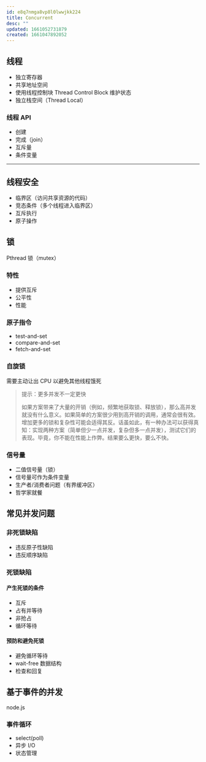 ```yaml
---
id: e8q7nmga8vp8l0lwwjkk224
title: Concurrent
desc: ""
updated: 1661052731879
created: 1661047892052
---
```


## 线程

- 独立寄存器
- 共享地址空间
- 使用线程控制块 Thread Control Block 维护状态
- 独立栈空间（Thread Local）

### 线程 API

- 创建
- 完成（join）
- 互斥量
- 条件变量

---

## 线程安全

- 临界区（访问共享资源的代码）
- 竞态条件（多个线程进入临界区）
- 互斥执行
- 原子操作

## 锁

Pthread 锁（mutex）

### 特性

- 提供互斥
- 公平性
- 性能

### 原子指令

- test-and-set
- compare-and-set
- fetch-and-set

### 自旋锁

需要主动让出 CPU 以避免其他线程饿死

> 提示：更多并发不一定更快
>
> 如果方案带来了大量的开销（例如，频繁地获取锁、释放锁），那么高并发就没有什么意义。如果简单的方案很少用到高开销的调用，通常会很有效。增加更多的锁和复杂性可能会适得其反。话虽如此，有一种办法可以获得真知：实现两种方案（简单但少一点并发，复杂但多一点并发），测试它们的表现。毕竟，你不能在性能上作弊。结果要么更快，要么不快。

### 信号量

- 二值信号量（锁）
- 信号量可作为条件变量
- 生产者/消费者问题（有界缓冲区）
- 哲学家就餐

## 常见并发问题

### 非死锁缺陷

- 违反原子性缺陷
- 违反顺序缺陷

### 死锁缺陷

#### 产生死锁的条件

- 互斥
- 占有并等待
- 非抢占
- 循环等待

#### 预防和避免死锁

- 避免循环等待
- wait-free 数据结构
- 检查和回复

## 基于事件的并发

node.js

### 事件循环

- select(poll)
- 异步 I/O
- 状态管理
